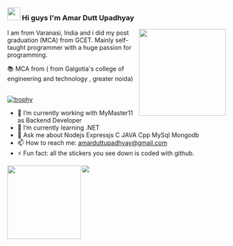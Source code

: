 ### <img src="https://raw.githubusercontent.com/iampavangandhi/iampavangandhi/master/gifs/Hi.gif" width="30px"> Hi guys I'm Amar Dutt Upadhyay
<img align='right' src='https://user-images.githubusercontent.com/5713670/87202985-820dcb80-c2b6-11ea-9f56-7ec461c497c3.gif' width=200 height=200>
I am from Varanasi, India and i did my post graduation (MCA) from GCET.
Mainly self-taught programmer with a huge passion for programming.

📚 MCA from ( from Galgotia's college of engineering and technology , greater noida)
<br><br>








[![trophy](https://github-profile-trophy.vercel.app/?username=amarupd&margin-w=15)](https://github.com/amarupd/github-profile-trophy)

- 🔭 I’m currently working with MyMaster11 as Backend Developer
- 🌱 I’m currently learning .NET
- 💬 Ask me about Nodejs Expressjs C JAVA Cpp MySql Mongodb
- 📫 How to reach me: amarduttupadhyay@gmail.com
- ⚡ Fun fact: all the stickers you see down is coded with github.

<div>
  <img height="170" align="left" src="https://github-readme-stats.vercel.app/api?username=amarupd&count_private=true&include_all_commits=true" />
  <img src="https://github-readme-stats.vercel.app/api/top-langs/?username=amarupd&layout=compact" />
</div>
